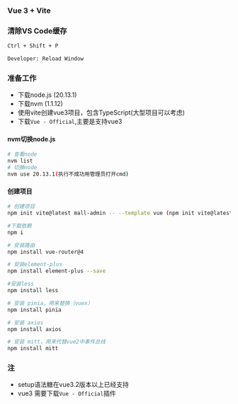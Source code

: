 ### Vue 3 + Vite

### 清除VS Code缓存
```bash
Ctrl + Shift + P

Developer: Reload Window
```

### 准备工作
- 下载node.js (20.13.1)
- 下载nvm (1.1.12)
- 使用vite创建vue3项目，包含TypeScript(大型项目可以考虑)
- 下载`Vue - Official`,主要是支持vue3

#### nvm切换node.js
```bash
# 查看node
nvm list
# 切换node
nvm use 20.13.1(执行不成功用管理员打开cmd)
```

#### 创建项目
```bash
# 创建项目
npm init vite@latest mall-admin -- --template vue (npm init vite@latest mall-admin -- --template vue-ts)

#下载依赖
npm i

# 安装路由
npm install vue-router@4

# 安装element-plus
npm install element-plus --save

#安装less
npm install less

# 安装 pinia，用来替换（vuex）
npm install pinia

# 安装 axios
npm install axios

# 安装 mitt，用来代替vue2中事件总线
npm install mitt
```

### 注
- setup语法糖在vue3.2版本以上已经支持   
- vue3 需要下载`Vue - Official`插件
